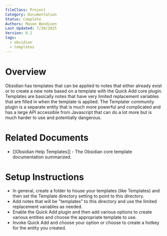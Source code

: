 ```yaml
---
fileClass: Project
Category: Documentation
Status: Complete
Authors: Mason Bendixen
Last Updated: 7/30/2025
Version: 0.1
tags:
  - obsidian
  - templates
---
```

# Overview
Obsidian has templates that can be applied to notes that either already exist or to create a new note based on a template with the Quick Add core plugin. Templates are basically notes that have very limited replacement variables that are filled in when the template is applied. The Templater community plugin is a separate entity that is much more powerful and complicated and has a large API accessible from Javascript that can do a lot more but is much harder to use and potentially dangerous.

# Related Documents
- [[Obsidian Help Templates]] - The Obsidian core template documentation summarized.

# Setup Instructions
- In general, create a folder to house your templates (like Templates) and then set the Template directory setting to point to this directory.
- Add notes that will be "templates" to this directory and use the limited replacement variables as needed.
- Enable the Quick Add plugin and then add various options to create various entities and choose the appropriate template to use.
- Invoke Quick Add and choose your option or choose to create a hotkey for the entity you created.
